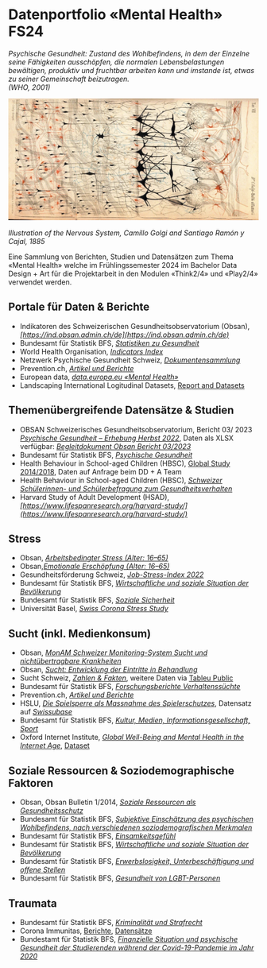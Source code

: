 # Datenportfolio «Mental Health» FS24

_Psychische Gesundheit: Zustand des Wohlbefindens, in dem der Einzelne seine Fähigkeiten ausschöpfen, die normalen Lebensbelastungen bewältigen, produktiv und fruchtbar arbeiten kann und imstande ist, etwas zu seiner Gemeinschaft beizutragen._  
_(WHO, 2001)_

![](nervous-system-Golgi-Cajan-1885.jpg)

_Illustration of the Nervous System, Camillo Golgi and Santiago Ramón y Cajal, 1885_

Eine Sammlung von Berichten, Studien und Datensätzen zum Thema «Mental Health» welche im Frühlingssemester 2024 im Bachelor Data Design + Art für die Projektarbeit in den Modulen «Think2/4» und «Play2/4» verwendet werden. 

## Portale für Daten & Berichte

- Indikatoren des Schweizerischen Gesundheitsobservatorium (Obsan), _[https://ind.obsan.admin.ch/de](https://ind.obsan.admin.ch/de)_
- Bundesamt für Statistik BFS, _[Statistiken zu Gesundheit](https://www.bfs.admin.ch/bfs/de/home/statistiken/gesundheit.html)_
- World Health Organisation, _[Indicators Index](https://www.who.int/data/gho/data/indicators/indicators-index)_
- Netzwerk Psychische Gesundheit Schweiz, _[Dokumentensammlung](https://www.npg-rsp.ch/dokumente.html)_
- Prevention.ch, _[Artikel und Berichte](https://www.prevention.ch/)_
- European data, *[data.europa.eu «Mental Health»](https://data.europa.eu/data/datasets?query=Mental%20Health&locale=de)*
- Landscaping International Logitudinal Datasets, [Report and Datasets](https://www.landscaping-longitudinal-research.com/)

## Themenübergreifende Datensätze & Studien

- OBSAN Schweizerisches Gesundheitsobservatorium, Bericht 03/ 2023 [_Psychische Gesundheit – Erhebung Herbst 2022_](https://www.obsan.admin.ch/de/publikationen/2023-psychische-gesundheit-erhebung-herbst-2022), Daten als XLSX verfügbar: _[Begleitdokument Obsan Bericht 03/2023](https://www.obsan.admin.ch/sites/default/files/2023-05/Online_Tabellenanhang_final.xlsx)_
- Bundesamt für Statistik BFS, _[Psychische Gesundheit](https://www.bfs.admin.ch/bfs/de/home/statistiken/gesundheit/gesundheitszustand/psychische.html)_
- Health Behaviour in School-aged Children (HBSC), [Global Study 2014/2018](https://hbsc.org/data/), Daten auf Anfrage beim DD + A Team
- Health Behaviour in School-aged Children (HBSC), [_Schweizer Schülerinnen- und Schülerbefragung zum Gesundheitsverhalten_](https://www.hbsc.ch/de/startseite.html)
- Harvard Study of Adult Development (HSAD), _[https://www.lifespanresearch.org/harvard-study/](https://www.lifespanresearch.org/harvard-study/)_

## Stress

- Obsan, _[Arbeitsbedingter Stress (Alter: 16–65)](https://ind.obsan.admin.ch/indicator/monam/arbeitsbedingter-stress-alter-16-65)_
- Obsan,_[Emotionale Erschöpfung (Alter: 16–65)](https://ind.obsan.admin.ch/indicator/monam/emotionale-erschoepfung-alter-16-65)_
- Gesundheitsförderung Schweiz, *[Job-Stress-Index 2022](https://friendlyworkspace.ch/de/themen/arbeitsbedingter-stress/studie-job-stress-index)*
- Bundesamt für Statistik BFS, *[Wirtschaftliche und soziale Situation der Bevölkerung](https://www.bfs.admin.ch/bfs/de/home/statistiken/wirtschaftliche-soziale-situation-bevoelkerung.html)*
- Bundesamt für Statistik BFS, *[Soziale Sicherheit](https://www.bfs.admin.ch/bfs/de/home/statistiken/soziale-sicherheit.html)*
- Universität Basel, _[Swiss Corona Stress Study](https://www.researchgate.net/publication/340911576_The_Swiss_Corona_Stress_Study)_

## Sucht (inkl. Medienkonsum)

- Obsan, [*MonAM Schweizer Monitoring-System Sucht und nichtübertragbare Krankheiten*](https://ind.obsan.admin.ch/monam)
- Obsan, [_Sucht: Entwicklung der Eintritte in Behandlung_](https://ind.obsan.admin.ch/indicator/monam/sucht-entwicklung-der-eintritte-in-behandlung)
- Sucht Schweiz, *[Zahlen & Fakten](https://www.suchtschweiz.ch/zahlen-und-fakten/)*, weitere Daten via [Tableu Public](https://public.tableau.com/app/profile/addiction.suisse/vizzes)
- Bundesamt für Statistik BFS, *[Forschungsberichte Verhaltenssüchte](https://www.bag.admin.ch/bag/de/home/das-bag/publikationen/forschungsberichte/forschungsberichte-sucht/forschungsberichte-verhaltenssuechte.html)*
- Prevention.ch, _[Artikel und Berichte](https://www.prevention.ch/)_
- HSLU, *[Die Spielsperre als Massnahme des Spielerschutzes](https://mycampus.hslu.ch/de-ch/hochschule-luzern/hochschule-luzern/forschung/projekte/detail/?pid=4007)*, Datensatz auf *[Swissubase](https://www.swissubase.ch/en/catalogue/studies/20254/latest/datasets/2366/2853/overview)*
- Bundesamt für Statistik BFS, *[Kultur, Medien, Informationsgesellschaft, Sport](https://www.bfs.admin.ch/bfs/de/home/statistiken/kultur-medien-informationsgesellschaft-sport.html)*
- Oxford Internet Institute, *[Global Well-Being and Mental Health in the Internet Age](https://journals.sagepub.com/doi/10.1177/21677026231207791)*, [Dataset](https://zenodo.org/records/8387775)

## Soziale Ressourcen & Soziodemographische Faktoren

- Obsan, Obsan Bulletin 1/2014, *[Soziale Ressourcen als Gesundheitsschutz](https://www.obsan.admin.ch/de/publikationen/2014-soziale-ressourcen-als-gesundheitsschutz)*
- Bundesamt für Statistik BFS, *[Subjektive Einschätzung des psychischen Wohlbefindens, nach verschiedenen soziodemografischen Merkmalen](https://opendata.swiss/de/dataset/subjektive-einschatzung-des-psychischen-wohlbefindens-nach-verschiedenen-soziodemografischen-me)*
- Bundesamt für Statistik BFS, *[Einsamkeitsgefühl](https://www.bfs.admin.ch/bfs/de/home/statistiken/bevoelkerung/migration-integration/integrationindikatoren/gesundheit/einsamkeitsgefuhl.html)*
- Bundesamt für Statistik BFS, *[Wirtschaftliche und soziale Situation der Bevölkerung](https://www.bfs.admin.ch/bfs/de/home/statistiken/wirtschaftliche-soziale-situation-bevoelkerung.html)*
- Bundesamt für Statistik BFS, *[Erwerbslosigkeit, Unterbeschäftigung und offene Stellen](https://www.bfs.admin.ch/bfs/de/home/statistiken/arbeit-erwerb/erwerbslosigkeit-unterbeschaeftigung.html)*
- Bundesamt für Statistik BFS, *[Gesundheit von LGBT-Personen](https://www.bag.admin.ch/bag/de/home/strategie-und-politik/nationale-gesundheitsstrategien/gesundheitliche-chancengleichheit/forschung-zu-gesundheitlicher-chancengleichheit/gesundheit-von-lgbt-personen.html)*

## Traumata

- Bundesamt für Statistik BFS, *[Kriminalität und Strafrecht](https://www.bfs.admin.ch/bfs/de/home/statistiken/kriminalitaet-strafrecht.html)*
- Corona Immunitas, [Berichte](https://www.corona-immunitas.ch/), [Datensätze](https://zenodo.org/search?q=metadata.creators.person_or_org.name%3A%22Corona%20Immunitas%20Working%20Group%22&l=list&p=1&s=10&sort=bestmatch)
- Bundestamt für Statistik BFS, *[Finanzielle Situation und psychische Gesundheit der Studierenden während der Covid-19-Pandemie im Jahr 2020](https://opendata.swiss/de/dataset/finanzielle-situation-und-psychische-gesundheit-der-studierenden-wahrend-der-covid-19-pand-2020)*

